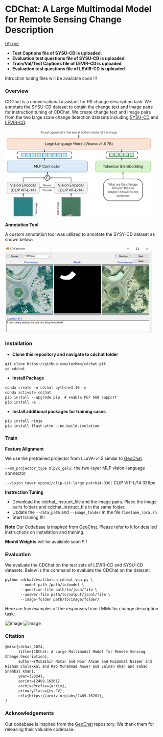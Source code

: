 # CDChat: A Large Multimodal Model for Remote Sensing Change Description

[[Arxiv]](https://arxiv.org/abs/2409.16261)


- **Test Captions file of SYSU-CD is uploaded.**
- **Evaluation test questions file of SYSU-CD is uploaded**
- **Train/Val/Test Captions file of LEVIR-CD is uploaded**
- **Evaluation test questions file of LEVIR-CD is uploaded**

Intruction tuning files will be available soon !!!


### Overview
CDChat is a conversational assistant for RS change description task. We annotate the SYSU-CD dataset to obtain the change text and image pairs for instruction tuning of CDChat. We create change text and image pairs from the two large scale change detection datasets including [SYSU-CD](https://github.com/liumency/SYSU-CD) and [LEVIR-CD](https://github.com/Chen-Yang-Liu/LEVIR-CC-Dataset).

<img width="480" alt="image" src="images/cdchat_arch.png">

**Annotation Tool**

A custom annotation tool was utilized to annotate the SYSY-CD dataset as shown below:

<img width="480" alt="image" src="images/cdchat_annotation.png">


### Installation
- **Clone this repository and navigate to cdchat folder**
```
git clone https://github.com/techmn/cdchat.git
cd cdchat
```
- **Install Package**
```
conda create -n cdchat python=3.10 -y
conda activate cdchat
pip install --upgrade pip  # enable PEP 660 support
pip install -e .
```
- **Install additional packages for training cases**
```
pip install ninja
pip install flash-attn --no-build-isolation
```

### Train
**Feature Alignment** 

We use the pretrained projector from LLaVA-v1.5 similar to [GeoChat](https://github.com/mbzuai-oryx/GeoChat).

`--mm_projector_type mlp2x_gelu:` the two-layer MLP vision-language connector

`--vision_tower openai/clip-vit-large-patch14-336:` CLIP ViT-L/14 336px


**Instruction Tuning** 

- Download the cdchat_instruct_file and the image pairs. Place the image pairs folders and cdchat_instruct_file in the same folder. 
- Update the `--data_path` and `--image_folder` in the file `finetune_lora.sh`
- Start training !!!!

**Note** Our Codebase is inspired from [GeoChat](https://github.com/mbzuai-oryx/GeoChat). Please refer to it for detailed instructions on installation and training.

**Model Weights**
will be available soon !!!!

### Evaluation
We evaluate the CDChat on the test sets of LEVIR-CD and SYSU-CD datasets. Below is the command to evaluate the CDChat on the dataset:

```
python cdchat/eval/batch_cdchat_vqa.py \
       --model-path /path/to/model \
       --question-file path/to/json/file \
       --answer-file path/to/output/jsonl/file \
       --image-folder path/to/image/folder/
```

Here are few examples of the responses from LMMs for change description task:

<img width="480" alt="image" src="images/example_01.png">
<img width="480" alt="image" src="images/example_02.png">

### Citation

```
@misc{cdchat_2024,
      title={CDChat: A Large Multimodal Model for Remote Sensing Change Description}, 
      author={Mubashir Noman and Noor Ahsan and Muzammal Naseer and Hisham Cholakkal and Rao Muhammad Anwer and Salman Khan and Fahad Shahbaz Khan},
      year={2024},
      eprint={2409.16261},
      archivePrefix={arXiv},
      primaryClass={cs.CV},
      url={https://arxiv.org/abs/2409.16261}, 
}
```
### Acknowledgements
Our codebase is inspired from the [GeoChat](https://github.com/mbzuai-oryx/GeoChat) repository. We thank them for releasing their valuable codebase.
